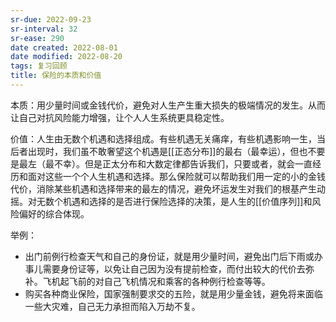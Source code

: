 ```yaml
---
sr-due: 2022-09-23
sr-interval: 32
sr-ease: 290
date created: 2022-08-01
date modified: 2022-08-20
tags: 复习回顾
title: 保险的本质和价值
---
```


本质：用少量时间或金钱代价，避免对人生产生重大损失的极端情况的发生。从而让自己对抗风险能力增强，让个人人生系统更具稳定性。

价值：人生由无数个机遇和选择组成。有些机遇无关痛痒，有些机遇影响一生，当后者出现时，我们虽不敢奢望这个机遇是[[正态分布]]的最右（最幸运），但也不要是最左（最不幸）。但是正太分布和大数定律都告诉我们，只要或者，就会一直经历和面对这些一个个人生机遇和选择。那么保险就可以帮助我们用一定的小的金钱代价，消除某些机遇和选择带来的最左的情况，避免坏运发生对我们的根基产生动摇。对无数个机遇和选择的是否进行保险选择的决策，是人生的[[价值序列]]和风险偏好的综合体现。

举例：

- 出门前例行检查天气和自己的身份证，就是用少量时间，避免出门后下雨或办事儿需要身份证等，以免让自己因为没有提前检查，而付出较大的代价去弥补。飞机起飞前的对自己飞机情况和乘客的各种例行检查等等。
- 购买各种商业保险，国家强制要求交的五险，就是用少量金钱，避免将来面临一些大灾难，自己无力承担而陷入万劫不复。

